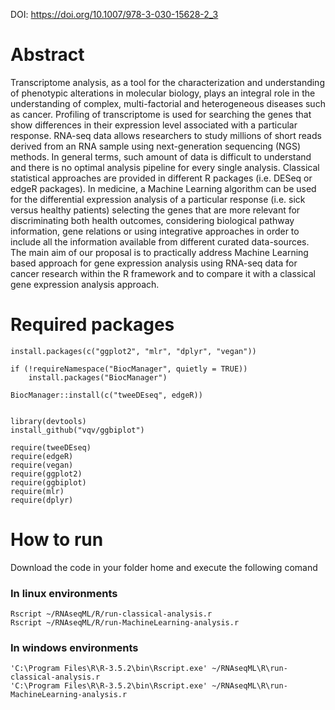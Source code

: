 DOI: https://doi.org/10.1007/978-3-030-15628-2_3


# Abstract

Transcriptome analysis, as a tool for the characterization and understanding of phenotypic alterations in molecular biology, plays an integral role in the understanding of complex, multi-factorial and heterogeneous diseases such as cancer. Profiling of transcriptome is used for searching the genes that show differences in their expression level associated with a particular response. RNA-seq data allows researchers to study millions of short reads derived from an RNA sample using next-generation sequencing (NGS) methods. In general terms, such amount of data is difficult to understand and there is no optimal analysis pipeline for every single analysis. Classical statistical approaches are provided in different R packages (i.e. DESeq or edgeR packages). In medicine, a Machine Learning algorithm can be used for the differential expression analysis of a particular response (i.e. sick versus healthy patients) selecting the genes that are more relevant for discriminating both health outcomes, considering biological pathway information, gene relations or using integrative approaches in order to include all the information available from different curated data-sources. The main aim of our proposal is to practically address Machine Learning based approach for gene expression analysis using RNA-seq data for cancer research within the R framework and to compare it with a classical gene expression analysis approach.

# Required packages

```{r}
install.packages(c("ggplot2", "mlr", "dplyr", "vegan"))

if (!requireNamespace("BiocManager", quietly = TRUE))
    install.packages("BiocManager")

BiocManager::install(c("tweeDEseq", edgeR))


library(devtools)
install_github("vqv/ggbiplot")
```


```{r }
require(tweeDEseq)
require(edgeR)
require(vegan)
require(ggplot2)
require(ggbiplot)
require(mlr)
require(dplyr)
```


# How to run

Download the code in your folder home and execute the following comand

### In linux environments

```{bash }
Rscript ~/RNAseqML/R/run-classical-analysis.r
Rscript ~/RNAseqML/R/run-MachineLearning-analysis.r
```

### In windows environments
```{bash}
'C:\Program Files\R\R-3.5.2\bin\Rscript.exe' ~/RNAseqML\R\run-classical-analysis.r
'C:\Program Files\R\R-3.5.2\bin\Rscript.exe' ~/RNAseqML\R\run-MachineLearning-analysis.r
```